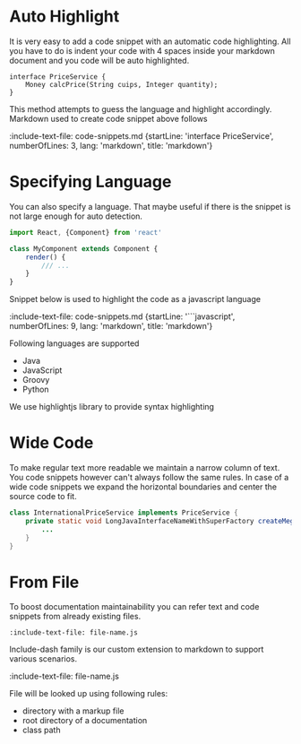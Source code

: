 # Auto Highlight

It is very easy to add a code snippet with an automatic code highlighting.
All you have to do is indent your code with 4 spaces inside your markdown document and 
you code will be auto highlighted.

    interface PriceService {
        Money calcPrice(String cuips, Integer quantity);
    }
    
This method attempts to guess the language and highlight accordingly. Markdown used to create code snippet above follows

:include-text-file: code-snippets.md {startLine: 'interface PriceService', numberOfLines: 3, lang: 'markdown', title: 'markdown'}
    

# Specifying Language
 
You can also specify a language. That maybe useful if there is the snippet is not large enough for auto detection.

```javascript
import React, {Component} from 'react'

class MyComponent extends Component {
    render() {
        /// ...
    }
}
```

Snippet below is used to highlight the code as a javascript language

:include-text-file: code-snippets.md {startLine: '```javascript', numberOfLines: 9, lang: 'markdown', title: 'markdown'}

Following languages are supported
* Java
* JavaScript
* Groovy
* Python


We use highlightjs library to provide syntax highlighting 

# Wide Code

To make regular text more readable we maintain a narrow column of text. You code snippets however can't always follow the 
same rules. In case of a wide code snippets we expand the horizontal boundaries and center the source code to fit.

```java
class InternationalPriceService implements PriceService {
    private static void LongJavaInterfaceNameWithSuperFactory createMegaFactory(final ExchangeCalendar calendar) {
        ...
    }
}
```

# From File

To boost documentation maintainability you can refer text and code snippets from already existing files.

    :include-text-file: file-name.js
    
Include-dash family is our custom extension to markdown to support various scenarios. 
    
:include-text-file: file-name.js

File will be looked up using following rules:
* directory with a markup file
* root directory of a documentation
* class path
